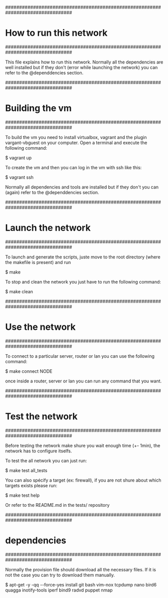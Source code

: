 ################################################################################
#                         How to run this network                              #
################################################################################

This file explains how to run this network.
Normally all the dependencies are well installed but if they don't (error while launching the network) you can refer to the @dependdencies section.


################################################################################
#                              Building the vm                                 #
################################################################################

To build the vm you need to install virtualbox, vagrant and the plugin vargant-vbguest on your computer. Open a terminal and execute the following command:

  $ vagrant up

To create the vm and then you can log in the vm with ssh like this:

  $ vagrant ssh

Normally all dependencies and tools are installed but if they don't you can (again) refer to the @dependdencies section.


################################################################################
#                              Launch the network                              #
################################################################################

To launch and generate the scripts, juste move to the root directory (where the makefile is present) and run

  $ make

To stop and clean the network you just have to run the following command:

  $ make clean


################################################################################
#                                Use the network                               #
################################################################################

To connect to a particular server, router or lan you can use the following command:

  $ make connect NODE

once inside a router, server or lan you can run any command that you want.


################################################################################
#                               Test the network                               #
################################################################################

Before testing the network make shure you wait enough time (+- 1min), the network has to configure itselfs.

To test the all network you can just run:

  $ make test all_tests

You can also spécify a target (ex: firewall), if you are not shure about which targets exists please run:

  $ make test help

Or refer to the README.md in the tests/ repository


################################################################################
#                                dependencies                                  #
################################################################################

Normally the provision file should download all the necessary files. If it is not the case you can try to download them manually.

  $ apt-get -y -qq --force-yes install git bash vim-nox tcpdump nano bird6 quagga inotify-tools iperf bind9 radvd puppet nmap
